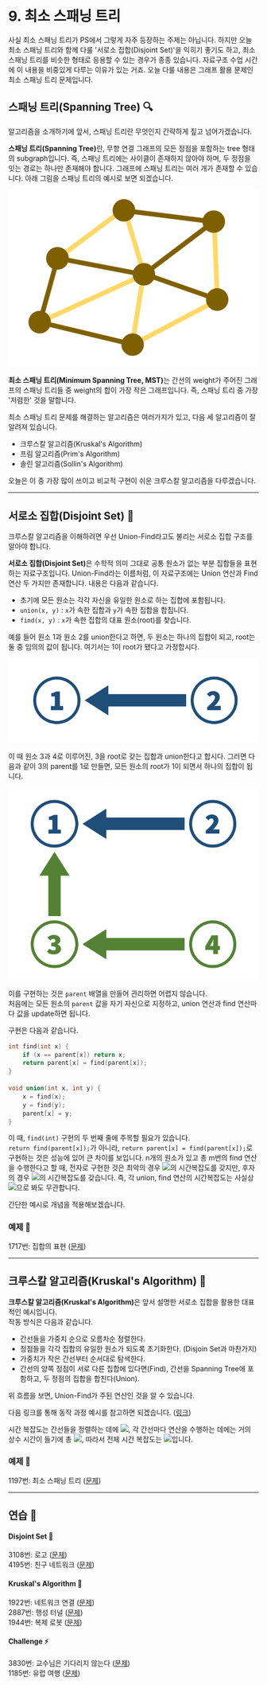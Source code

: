 # 9. 최소 스패닝 트리
사실 최소 스패닝 트리가 PS에서 그렇게 자주 등장하는 주제는 아닙니다. 하지만 오늘 최소 스패닝 트리와 함께 다룰 '서로소 집합(Disjoint Set)'을 익히기 좋기도 하고, 최소 스패닝 트리를 비슷한 형태로 응용할 수 있는 경우가 종종 있습니다. 자료구조 수업 시간에 이 내용을 비중있게 다루는 이유가 있는 거죠. 오늘 다룰 내용은 그래프 활용 문제인 최소 스패닝 트리 문제입니다.

## 스패닝 트리(Spanning Tree) 🔍
알고리즘을 소개하기에 앞서, 스패닝 트리란 무엇인지 간략하게 짚고 넘어가겠습니다.  

<b>스패닝 트리(Spanning Tree)</b>란, 무향 연결 그래프의 모든 정점을 포함하는 tree 형태의 subgraph입니다. 즉, 스패닝 트리에는 사이클이 존재하지 않아야 하며, 두 정점을 잇는 경로는 하나만 존재해야 합니다. 그래프에 스패닝 트리는 여러 개가 존재할 수 있습니다. 아래 그림을 스패닝 트리의 예시로 보면 되겠습니다.  

![Spanning Tree](/image/9차시/spanning_tree.png)  

<b>최소 스패닝 트리(Minimum Spanning Tree, MST)</b>는 간선의 weight가 주어진 그래프의 스패닝 트리들 중 weight의 합이 가장 작은 그래프입니다. 즉, 스패닝 트리 중 가장 '저렴한' 것을 말합니다.  

최소 스패닝 트리 문제를 해결하는 알고리즘은 여러가지가 있고, 다음 세 알고리즘이 잘 알려져 있습니다.

- 크루스칼 알고리즘(Kruskal's Algorithm)
- 프림 알고리즘(Prim's Algorithm)
- 솔린 알고리즘(Sollin's Algorithm)

오늘은 이 중 가장 많이 쓰이고 비교적 구현이 쉬운 크루스칼 알고리즘을 다루겠습니다.

---

## 서로소 집합(Disjoint Set) 🔗
크루스칼 알고리즘을 이해하려면 우선 Union-Find라고도 불리는 서로소 집합 구조를 알아야 합니다.  

<b>서로소 집합(Disjoint Set)</b>은 수학적 의미 그대로 공통 원소가 없는 부분 집합들을 표현하는 자료구조입니다. Union-Find라는 이름처럼, 이 자료구조에는 Union 연산과 Find 연산 두 가지만 존재합니다. 내용은 다음과 같습니다.  

- 초기에 모든 원소는 각각 자신을 유일한 원소로 하는 집합에 포함됩니다.  
- `union(x, y)` : `x`가 속한 집합과 `y`가 속한 집합을 합칩니다.  
- `find(x, y)` : `x`가 속한 집합의 대표 원소(root)를 찾습니다.  

예를 들어 원소 1과 원소 2를 union한다고 하면, 두 원소는 하나의 집합이 되고, root는 둘 중 임의의 값이 됩니다. 여기서는 1이 root가 됐다고 가정합시다.  

![](/image/9차시/disjoint_set_1.png)  

이 때 원소 3과 4로 이루어진, 3을 root로 갖는 집합과 union한다고 합시다. 그러면 다음과 같이 3의 parent를 1로 만들면, 모든 원소의 root가 1이 되면서 하나의 집합이 됩니다.

![](/image/9차시/disjoint_set_2.png)  

이를 구현하는 것은 `parent` 배열을 만들어 관리하면 어렵지 않습니다.  
처음에는 모든 원소의 `parent` 값을 자기 자신으로 지정하고, union 연산과 find 연산마다 값을 update하면 됩니다.  

구현은 다음과 같습니다.

```cpp
int find(int x) {
    if (x == parent[x]) return x;
    return parent[x] = find(parent[x]);
}

void union(int x, int y) {
    x = find(x);
    y = find(y);
    parent[x] = y;
}
```

이 때, `find(int)` 구현의 두 번째 줄에 주목할 필요가 있습니다.  
`return find(parent[x]);`가 아니라, `return parent[x] = find(parent[x]);`로 구현하는 것은 성능에 있어 큰 차이를 보입니다. n개의 원소가 있고 총 m번의 find 연산을 수행한다고 할 때, 전자로 구현한 것은 최악의 경우 <img src="https://latex.codecogs.com/svg.latex?O(mn)"/>의 시간복잡도를 갖지만, 후자의 경우 <img src="https://latex.codecogs.com/svg.latex?O(m+n)"/>의 시간복잡도를 갖습니다. 즉, 각 union, find 연산의 시간복잡도는 사실상 <img src="https://latex.codecogs.com/svg.latex?O(1)"/>으로 봐도 무관합니다.  

간단한 예시로 개념을 적용해보겠습니다.

### 예제 🎲
1717번: 집합의 표현 ([문제](https://www.acmicpc.net/problem/1717))  

---

## 크루스칼 알고리즘(Kruskal's Algorithm) 🧲
<b>크루스칼 알고리즘(Kruskal's Algorithm)</b>은 앞서 설명한 서로소 집합을 활용한 대표적인 예시입니다.  
작동 방식은 다음과 같습니다.

- 간선들을 가중치 순으로 오름차순 정렬한다.  
- 정점들을 각각 집합의 유일한 원소가 되도록 초기화한다. (Disjoin Set과 마찬가지)
- 가중치가 작은 간선부터 순서대로 탐색한다.
- 간선의 양쪽 정점이 서로 다른 집합에 있다면(Find), 간선을 Spanning Tree에 포함하고, 두 정점의 집합을 합친다(Union).  

위 흐름을 보면, Union-Find가 주된 연산인 것을 알 수 있습니다.  

다음 링크를 통해 동작 과정 예시를 참고하면 되겠습니다. ([링크](https://m.blog.naver.com/PostView.nhn?blogId=kks227&logNo=220799105543&proxyReferer=https:%2F%2Fwww.google.com%2F))  

시간 복잡도는 간선들을 정렬하는 데에 <img src="https://latex.codecogs.com/svg.latex?O(E\lg%20E)"/>, 각 간선마다 연산을 수행하는 데에는 거의 상수 시간이 들기에 총 <img src="https://latex.codecogs.com/svg.latex?O(E)"/>, 따라서 전체 시간 복잡도는 <img src="https://latex.codecogs.com/svg.latex?O(E\lg%20E)+O(E)=O(E\lg%20E)"/>입니다.  

### 예제 🎲
1197번: 최소 스패닝 트리 ([문제](https://www.acmicpc.net/problem/1197))  

---

## 연습 🏓

#### Disjoint Set 🔗
3108번: 로고 ([문제](https://www.acmicpc.net/problem/3108))  
4195번: 친구 네트워크 ([문제](https://www.acmicpc.net/problem/4195))  

#### Kruskal's Algorithm 🧲
1922번: 네트워크 연결 ([문제](https://www.acmicpc.net/problem/1922))  
2887번: 행성 터널 ([문제](https://www.acmicpc.net/problem/2887))  
1944번: 복제 로봇 ([문제](https://www.acmicpc.net/problem/1944))  

#### Challenge ⚡
3830번: 교수님은 기다리지 않는다 ([문제](https://www.acmicpc.net/problem/3830))  
1185번: 유럽 여행 ([문제](https://www.acmicpc.net/problem/1185))  
